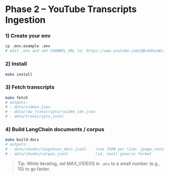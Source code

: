 # Phase 2 – YouTube Transcripts Ingestion

### 1) Create your env
```bash
cp .env.example .env
# edit .env and set CHANNEL_URL to: https://www.youtube.com/@BuddhasWizdom/videos
```

### 2) Install
```bash
make install
```

### 3) Fetch transcripts
```bash
make fetch
# outputs:
# - data/videos.json
# - data/raw_transcripts/<video_id>.json
# - data/transcripts.jsonl
```

### 4) Build LangChain documents / corpus
```bash
make build-docs
# outputs:
# - data/chunks/langchain_docs.jsonl    (one JSON per line: {page_content, metadata})
# - data/chunks/corpus.jsonl            (id, text) generic format
```

> Tip: While iterating, set MAX_VIDEOS in `.env` to a small number (e.g., 10) to go faster.
